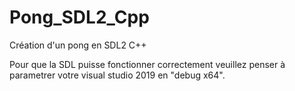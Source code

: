 # Pong_SDL2_Cpp
 Création d'un pong en SDL2 C++
 
 Pour que la SDL puisse fonctionner correctement veuillez penser à parametrer votre visual studio 2019 en "debug x64". 


